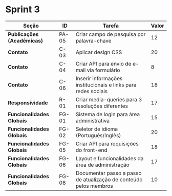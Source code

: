 # Sprint 3

| Seção | ID | Tarefa | Valor |
|-------|----|--------|-------|
| **Publicações (Acadêmicas)** | PA-05 | Criar campo de pesquisa por palavra-chave | 12 |
| **Contato** | C-03 | Aplicar design CSS | 20 |
| **Contato** | C-04 | Criar API para envio de e-mail via formulário | 8 |
| **Contato** | C-06 | Inserir informações institucionais e links para redes sociais | 18 |
| **Responsividade** | R-01 | Criar media-queries para 3 resoluções diferentes | 17 |
| **Funcionalidades Globais** | FG-01 | Sistema de login para área administrativa | 15 |
| **Funcionalidades Globais** | FG-02 | Seletor de idioma (Português/Inglês) | 20 |
| **Funcionalidades Globais** | FG-05 | Criar API para requisições do front-end | 18 |
| **Funcionalidades Globais** | FG-06 | Layout e funcionalidades da área de administração | 17 |
| **Funcionalidades Globais** | FG-08 | Documentar passo a passo de atualização de conteúdo pelos membros | 10 |
